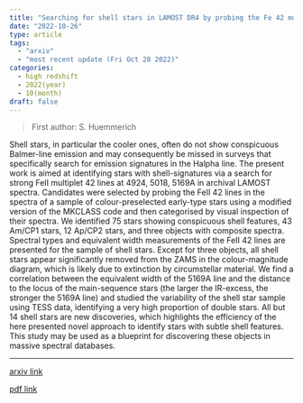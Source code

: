 ```yaml
---
title: "Searching for shell stars in LAMOST DR4 by probing the Fe 42 multiplet lines"
date: "2022-10-26"
type: article
tags:
  - "arxiv"
  - "most recent update (Fri Oct 28 2022)"
categories:
  - high redshift
  - 2022(year)
  - 10(month)
draft: false
---
```


> First author: S. Huemmerich

 Shell stars, in particular the cooler ones, often do not show conspicuous
Balmer-line emission and may consequently be missed in surveys that
specifically search for emission signatures in the Halpha line. The present
work is aimed at identifying stars with shell-signatures via a search for
strong FeII multiplet 42 lines at 4924, 5018, 5169A in archival LAMOST spectra.
Candidates were selected by probing the FeII 42 lines in the spectra of a
sample of colour-preselected early-type stars using a modified version of the
MKCLASS code and then categorised by visual inspection of their spectra. We
identified 75 stars showing conspicuous shell features, 43 Am/CP1 stars, 12
Ap/CP2 stars, and three objects with composite spectra. Spectral types and
equivalent width measurements of the FeII 42 lines are presented for the sample
of shell stars. Except for three objects, all shell stars appear significantly
removed from the ZAMS in the colour-magnitude diagram, which is likely due to
extinction by circumstellar material. We find a correlation between the
equivalent width of the 5169A line and the distance to the locus of the
main-sequence stars (the larger the IR-excess, the stronger the 5169A line) and
studied the variability of the shell star sample using TESS data, identifying a
very high proportion of double stars. All but 14 shell stars are new
discoveries, which highlights the efficiency of the here presented novel
approach to identify stars with subtle shell features. This study may be used
as a blueprint for discovering these objects in massive spectral databases.

---
[arxiv link](http://arxiv.org/abs/2210.14656v1)

[pdf link](http://arxiv.org/pdf/2210.14656v1)